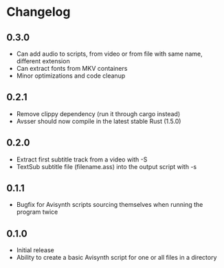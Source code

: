 # Changelog

## 0.3.0
* Can add audio to scripts, from video or from file with same name, different extension
* Can extract fonts from MKV containers
* Minor optimizations and code cleanup

## 0.2.1

* Remove clippy dependency (run it through cargo instead)
* Avsser should now compile in the latest stable Rust (1.5.0)

## 0.2.0

* Extract first subtitle track from a video with -S
* TextSub subtitle file (filename.ass) into the output script with -s

## 0.1.1

* Bugfix for Avisynth scripts sourcing themselves when running the program twice

## 0.1.0

* Initial release
* Ability to create a basic Avisynth script for one or all files in a directory
